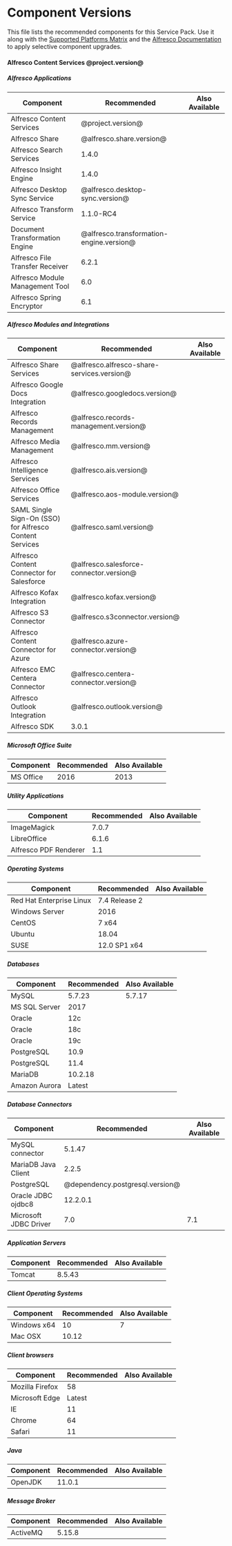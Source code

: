 # Component Versions

This file lists the recommended components for this Service Pack. Use it along with the [Supported Platforms Matrix](http://docs.alfresco.com/6.1/concepts/supported-platforms-ACS.html) and the [Alfresco Documentation](https://docs.alfresco.com/6.1/concepts/ch-upgrade.html) to apply selective component upgrades.

#### Alfresco Content Services @project.version@

##### Alfresco Applications
| Component | Recommended | Also Available |
|---|---|---|
| Alfresco Content Services | @project.version@ |
| Alfresco Share | @alfresco.share.version@ |
| Alfresco Search Services | 1.4.0 |
| Alfresco Insight Engine | 1.4.0 |
| Alfresco Desktop Sync Service | @alfresco.desktop-sync.version@ |
| Alfresco Transform Service | 1.1.0-RC4 |
| Document Transformation Engine | @alfresco.transformation-engine.version@ |
| Alfresco File Transfer Receiver | 6.2.1 |
| Alfresco Module Management Tool | 6.0 |
| Alfresco Spring Encryptor | 6.1 |

##### Alfresco Modules and Integrations
| Component | Recommended | Also Available |
|---|---|---|
| Alfresco Share Services | @alfresco.alfresco-share-services.version@ |
| Alfresco Google Docs Integration | @alfresco.googledocs.version@ |
| Alfresco Records Management | @alfresco.records-management.version@ |
| Alfresco Media Management | @alfresco.mm.version@ |
| Alfresco Intelligence Services | @alfresco.ais.version@ |
| Alfresco Office Services | @alfresco.aos-module.version@ |
| SAML Single Sign-On (SSO) for Alfresco Content Services | @alfresco.saml.version@ |
| Alfresco Content Connector for Salesforce | @alfresco.salesforce-connector.version@ |
| Alfresco Kofax Integration | @alfresco.kofax.version@ |
| Alfresco S3 Connector | @alfresco.s3connector.version@ |
| Alfresco Content Connector for Azure | @alfresco.azure-connector.version@ |
| Alfresco EMC Centera Connector | @alfresco.centera-connector.version@ |
| Alfresco Outlook Integration | @alfresco.outlook.version@ |
| Alfresco SDK | 3.0.1 |

##### Microsoft Office Suite
| Component | Recommended | Also Available |
|---|---|---|
| MS Office | 2016 | 2013 |

##### Utility Applications
| Component | Recommended | Also Available |
|---|---|---|
| ImageMagick | 7.0.7 |
| LibreOffice | 6.1.6 |
| Alfresco PDF Renderer | 1.1 |

##### Operating Systems
| Component | Recommended | Also Available |
|---|---|---|
| Red Hat Enterprise Linux | 7.4 Release 2 |
| Windows Server | 2016 |
| CentOS | 7 x64 |
| Ubuntu | 18.04 |
| SUSE | 12.0 SP1 x64 |

##### Databases
| Component | Recommended | Also Available |
|---|---|---|
| MySQL | 5.7.23 | 5.7.17 |
| MS SQL Server | 2017 |
| Oracle | 12c  |
| Oracle | 18c  |
| Oracle | 19c  |
| PostgreSQL | 10.9 |
| PostgreSQL | 11.4 |
| MariaDB | 10.2.18 |
| Amazon Aurora | Latest |

##### Database Connectors
| Component | Recommended | Also Available |
|---|---|---|
| MySQL connector | 5.1.47 |
| MariaDB Java Client | 2.2.5 |
| PostgreSQL | @dependency.postgresql.version@ |
| Oracle JDBC ojdbc8 | 12.2.0.1 |
| Microsoft JDBC Driver | 7.0 | 7.1

##### Application Servers
| Component | Recommended | Also Available |
|---|---|---|
| Tomcat | 8.5.43 |

##### Client Operating Systems
| Component | Recommended | Also Available |
|---|---|---|
| Windows x64 | 10 | 7 |
| Mac OSX | 10.12 |

##### Client browsers
| Component | Recommended | Also Available |
|---|---|---|
| Mozilla Firefox | 58 |
| Microsoft Edge | Latest |
| IE | 11 |
| Chrome | 64 |
| Safari | 11 |

##### Java
| Component | Recommended | Also Available |
|---|---|---|
| OpenJDK | 11.0.1 |

##### Message Broker
| Component | Recommended | Also Available |
|---|---|---|
| ActiveMQ | 5.15.8 |
